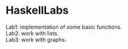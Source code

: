 # HaskellLabs
Lab1: implementation of some basic functions. <br />
Lab2: work with lists. <br />
Lab3: work with graphs.